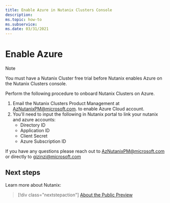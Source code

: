 ```yaml
---
title: Enable Azure in Nutanix Clusters Console
description: 
ms.topic: how-to
ms.subservice:  
ms.date: 03/31/2021
---
```


# Enable Azure

> [!Note]
> You must have a Nutanix Cluster free trial before Nutanix enables Azure on the Nutanix Clusters console.

Perform the following procedure to onboard Nutanix Clusters on Azure.

1. Email the Nutanix Clusters Product Management at AzNutanixPM@microsoft.com. to enable Azure Cloud account.  
1. You'll need to input the following in Nutanix portal to link your nutanix and azure accounts: 
    - Directory ID
    - Application ID
    - Client Secret
    - Azure Subscription ID

If you have any questions please reach out to AzNutanixPM@microsoft.com or directly to gizinzi@microsoft.com

## Next steps

Learn more about Nutanix:

> [!div class="nextstepaction"]
> [About the Public Preview](about-the-public-preview.md)
